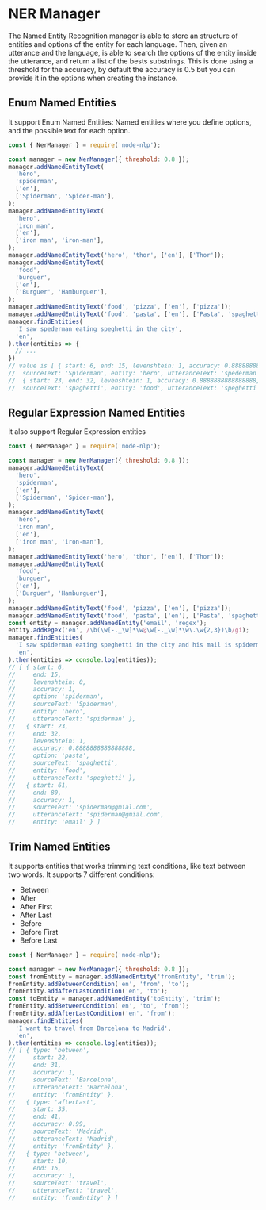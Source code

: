 # NER Manager

The Named Entity Recognition manager is able to store an structure of entities and options of the entity for each language.
Then, given an utterance and the language, is able to search the options of the entity inside the utterance, and return a list
of the bests substrings. This is done using a threshold for the accuracy, by default the accuracy is 0.5 but you can provide it in the options when creating the instance.

## Enum Named Entities

It support Enum Named Entities: Named entities where you define options, and the possible text for each option.

```javascript
const { NerManager } = require('node-nlp');

const manager = new NerManager({ threshold: 0.8 });
manager.addNamedEntityText(
  'hero',
  'spiderman',
  ['en'],
  ['Spiderman', 'Spider-man'],
);
manager.addNamedEntityText(
  'hero',
  'iron man',
  ['en'],
  ['iron man', 'iron-man'],
);
manager.addNamedEntityText('hero', 'thor', ['en'], ['Thor']);
manager.addNamedEntityText(
  'food',
  'burguer',
  ['en'],
  ['Burguer', 'Hamburguer'],
);
manager.addNamedEntityText('food', 'pizza', ['en'], ['pizza']);
manager.addNamedEntityText('food', 'pasta', ['en'], ['Pasta', 'spaghetti']);
manager.findEntities(
  'I saw spederman eating speghetti in the city',
  'en',
).then(entities => {
  // ...
})
// value is [ { start: 6, end: 15, levenshtein: 1, accuracy: 0.8888888888888888, option: 'spiderman',
//  sourceText: 'Spiderman', entity: 'hero', utteranceText: 'spederman' },
//  { start: 23, end: 32, levenshtein: 1, accuracy: 0.8888888888888888, option: 'pasta',
//  sourceText: 'spaghetti', entity: 'food', utteranceText: 'speghetti' } ]
```

## Regular Expression Named Entities

It also support Regular Expression entities

```javascript
const { NerManager } = require('node-nlp');

const manager = new NerManager({ threshold: 0.8 });
manager.addNamedEntityText(
  'hero',
  'spiderman',
  ['en'],
  ['Spiderman', 'Spider-man'],
);
manager.addNamedEntityText(
  'hero',
  'iron man',
  ['en'],
  ['iron man', 'iron-man'],
);
manager.addNamedEntityText('hero', 'thor', ['en'], ['Thor']);
manager.addNamedEntityText(
  'food',
  'burguer',
  ['en'],
  ['Burguer', 'Hamburguer'],
);
manager.addNamedEntityText('food', 'pizza', ['en'], ['pizza']);
manager.addNamedEntityText('food', 'pasta', ['en'], ['Pasta', 'spaghetti']);
const entity = manager.addNamedEntity('email', 'regex');
entity.addRegex('en', /\b(\w[-._\w]*\w@\w[-._\w]*\w\.\w{2,3})\b/gi);
manager.findEntities(
  'I saw spiderman eating speghetti in the city and his mail is spiderman@gmial.com',
  'en',
).then(entities => console.log(entities));
// [ { start: 6,
//     end: 15,
//     levenshtein: 0,
//     accuracy: 1,
//     option: 'spiderman',
//     sourceText: 'Spiderman',
//     entity: 'hero',
//     utteranceText: 'spiderman' },
//   { start: 23,
//     end: 32,
//     levenshtein: 1,
//     accuracy: 0.8888888888888888,
//     option: 'pasta',
//     sourceText: 'spaghetti',
//     entity: 'food',
//     utteranceText: 'speghetti' },
//   { start: 61,
//     end: 80,
//     accuracy: 1,
//     sourceText: 'spiderman@gmial.com',
//     utteranceText: 'spiderman@gmial.com',
//     entity: 'email' } ]
```

## Trim Named Entities

It supports entities that works trimming text conditions, like text between two words.
It supports 7 different conditions:
- Between
- After
- After First
- After Last
- Before
- Before First
- Before Last

```javascript
const { NerManager } = require('node-nlp');

const manager = new NerManager({ threshold: 0.8 });
const fromEntity = manager.addNamedEntity('fromEntity', 'trim');
fromEntity.addBetweenCondition('en', 'from', 'to');
fromEntity.addAfterLastCondition('en', 'to');
const toEntity = manager.addNamedEntity('toEntity', 'trim');
fromEntity.addBetweenCondition('en', 'to', 'from');
fromEntity.addAfterLastCondition('en', 'from');
manager.findEntities(
  'I want to travel from Barcelona to Madrid',
  'en',
).then(entities => console.log(entities));
// [ { type: 'between',
//     start: 22,
//     end: 31,
//     accuracy: 1,
//     sourceText: 'Barcelona',
//     utteranceText: 'Barcelona',
//     entity: 'fromEntity' },
//   { type: 'afterLast',
//     start: 35,
//     end: 41,
//     accuracy: 0.99,
//     sourceText: 'Madrid',
//     utteranceText: 'Madrid',
//     entity: 'fromEntity' },
//   { type: 'between',
//     start: 10,
//     end: 16,
//     accuracy: 1,
//     sourceText: 'travel',
//     utteranceText: 'travel',
//     entity: 'fromEntity' } ]
```